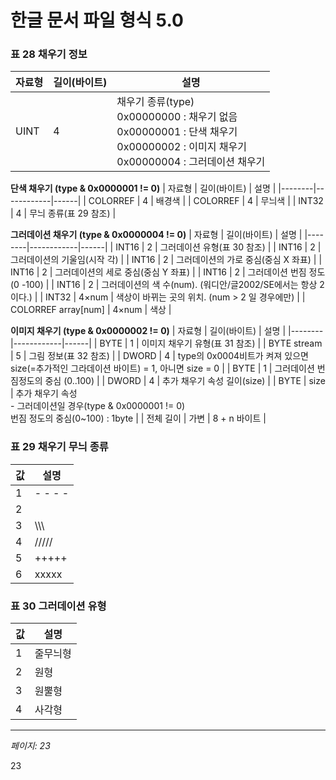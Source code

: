 # 한글 문서 파일 형식 5.0

### 표 28 채우기 정보

| 자료형 | 길이(바이트) | 설명 |
|--------|------------|------|
| UINT | 4 | 채우기 종류(type)<br>0x00000000 : 채우기 없음<br>0x00000001 : 단색 채우기<br>0x00000002 : 이미지 채우기<br>0x00000004 : 그러데이션 채우기 |

**단색 채우기 (type & 0x0000001 != 0)**
| 자료형 | 길이(바이트) | 설명 |
|--------|------------|------|
| COLORREF | 4 | 배경색 |
| COLORREF | 4 | 무늬색 |
| INT32 | 4 | 무늬 종류(표 29 참조) |

**그러데이션 채우기 (type & 0x0000004 != 0)**
| 자료형 | 길이(바이트) | 설명 |
|--------|------------|------|
| INT16 | 2 | 그러데이션 유형(표 30 참조) |
| INT16 | 2 | 그러데이션의 기울임(시작 각) |
| INT16 | 2 | 그러데이션의 가로 중심(중심 X 좌표) |
| INT16 | 2 | 그러데이션의 세로 중심(중심 Y 좌표) |
| INT16 | 2 | 그러데이션 번짐 정도(0 -100) |
| INT16 | 2 | 그러데이션의 색 수(num). (워디안/글2002/SE에서는 항상 2이다.) |
| INT32 | 4×num | 색상이 바뀌는 곳의 위치. (num > 2 일 경우에만) |
| COLORREF array[num] | 4×num | 색상 |

**이미지 채우기 (type & 0x0000002 != 0)**
| 자료형 | 길이(바이트) | 설명 |
|--------|------------|------|
| BYTE | 1 | 이미지 채우기 유형(표 31 참조) |
| BYTE stream | 5 | 그림 정보(표 32 참조) |
| DWORD | 4 | type의 0x0004비트가 켜져 있으면 size(=추가적인 그라데이션 바이트) = 1, 아니면 size = 0 |
| BYTE | 1 | 그러데이션 번짐정도의 중심 (0..100) |
| DWORD | 4 | 추가 채우기 속성 길이(size) |
| BYTE | size | 추가 채우기 속성<br>- 그러데이션일 경우(type & 0x0000001 != 0)<br> 번짐 정도의 중심(0~100) : 1byte |
| 전체 길이 | 가변 | 8 + n 바이트 |

### 표 29 채우기 무늬 종류

| 값 | 설명 |
|----|------|
| 1 | - - - - |
| 2 | ||||| |
| 3 | \\\\\ |
| 4 | ///// |
| 5 | +++++ |
| 6 | xxxxx |

### 표 30 그러데이션 유형

| 값 | 설명 |
|----|------|
| 1 | 줄무늬형 |
| 2 | 원형 |
| 3 | 원뿔형 |
| 4 | 사각형 |

---
*페이지: 23*

23